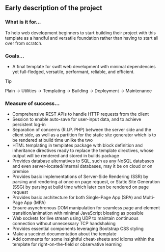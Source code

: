 ## Early description of the project
### What is it for…
To help web development beginners to start building their project with this template as a handful and versatile foundation rather than having to start all over from scratch. 
### Goals…
- A final template for swift web development with minimal dependencies yet full-fledged, versatile, performant, reliable, and efficient.
> [!TIP] 
> Plain → Utilities → Templating → Building → Deployment → Maintenance
### Measure of success…
- Comprehensive REST APIs to handle HTTP requests from the client
- Session to enable auto-save for user-input data, and to achieve persistent log-in
- Separation of concerns (R.I.P. PHP) between the server side and the client side, as well as a partition for the static site generator which is to be rendered at build time unlike the two
- HTML templating in templates package with block definition and inheritance directives ready to replace the template directives, whose output will be rendered and stored in builds package
- Provides database alternatives to SQL, such as any NoSQL databases and even server-located/internal databases, may it be on cloud or on premise
- Provides basic implementations of Server-Side Rendering (SSR) by parsing and rendering at once on page request, or Static Site Generation (SSG) by parsing at build time which later can be rendered on page request
- Provides basic architecture for both Single-Page App (SPA) and Multi-Page App (MPA)
- Ensure asynchronous DOM manipulation for seamless page and element transition/animation with minimal JavaScript bloating as possible
- Web sockets for live stream using UDP to maintain continuous connection without unnecessary TCP handshaking 
- Provides essential components leveraging Bootstrap CSS styling
- Make a succinct documentation about the template
- Add comments for some insightful cheat-sheets and idioms within the template for right-on-the-field or observative learning 

